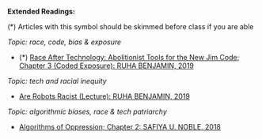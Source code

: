 **Extended Readings:**

(\*) Articles with this symbol should be skimmed before class if you are able

_Topic: race, code, bias & exposure_

-   (\*) [Race After Technology: Abolitionist Tools for the New Jim Code; Chapter 3 (Coded Exposure): RUHA BENJAMIN, 2019](https://drive.google.com/file/d/1ddKr5eykntv9FmZ2UxS2fIGjFeSAAotF/view?usp=sharing)

_Topic: tech and racial inequity_

-   [Are Robots Racist (Lecture): RUHA BENJAMIN, 2019](https://www.dropbox.com/s/j80s8kjm63erf70/Ruha%20Benjamin%20Guest%20Lecture.mp4?dl=0)

_Topic: algorithmic biases, race & tech patriarchy_

-   [Algorithms of Oppression; Chapter 2: SAFIYA U. NOBLE, 2018](https://drive.google.com/file/d/1QE3A_BF3vqPL7uDsMgKwmSxrhjMGhHKN/view?usp=sharing)
